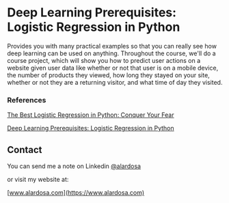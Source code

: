 # Deep Learning Prerequisites: Logistic Regression in Python 

Provides you with many practical examples so that you can really see how deep learning can be used on anything. Throughout the course, we'll do a course project, which will show you how to predict user actions on a website given user data like whether or not that user is on a mobile device, the number of products they viewed, how long they stayed on your site, whether or not they are a returning visitor, and what time of day they visited.

### References
[The Best Logistic Regression in Python: Conquer Your Fear](https://www.alardosa.com/python-logistic-regression/)

[Deep Learning Prerequisites: Logistic Regression in Python](https://www.udemy.com/course/data-science-logistic-regression-in-python/)

## Contact
You can send me a note on Linkedin [@alardosa](https://www.linkedin.com/in/alardosa/)

or visit my website at:

[www.alardosa.com](https://www.alardosa.com)
